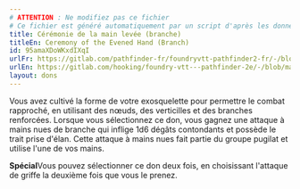 ```yaml
---
# ATTENTION : Ne modifiez pas ce fichier
# Ce fichier est généré automatiquement par un script d'après les données du module Foundry VTT officiel et de sa traduction
title: Cérémonie de la main levée (branche)
titleEn: Ceremony of the Evened Hand (Branch)
id: 95amaXDoWKxdIXqI
urlFr: https://gitlab.com/pathfinder-fr/foundryvtt-pathfinder2-fr/-/blob/master/data/feats/95amaXDoWKxdIXqI.htm
urlEn: https://gitlab.com/hooking/foundry-vtt---pathfinder-2e/-/blob/master/packs/data/feats.db/ceremony-of-the-evened-hand-branch.json
layout: dons
---
```

Vous avez cultivé la forme de votre exosquelette pour permettre le combat rapproché, en utilisant des nœuds, des verticilles et des branches renforcées. Lorsque vous sélectionnez ce don, vous gagnez une attaque à mains nues de branche qui inflige 1d6 dégâts contondants et possède le trait prise d'élan. Cette attaque à mains nues fait partie du groupe pugilat et utilise l'une de vos mains.

**Spécial**Vous pouvez sélectionner ce don deux fois, en choisissant l'attaque de griffe la deuxième fois que vous le prenez.
